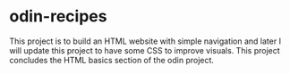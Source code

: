 # odin-recipes
This project is to build an HTML website with simple navigation and later I will update this project to have some CSS to improve visuals.
This project concludes the HTML basics section of the odin project.
